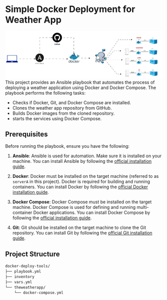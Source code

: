 # Simple Docker Deployment for Weather App
![Automated Photo](Animation.gif)
This project provides an Ansible playbook that automates the process of deploying a weather application using Docker and Docker Compose. The playbook performs the following tasks:

- Checks if Docker, Git, and Docker Compose are installed.
- Clones the weather app repository from GitHub.
- Builds Docker images from the cloned repository.
- starts the services using Docker Compose.

## Prerequisites

Before running the playbook, ensure you have the following:

1. **Ansible**: Ansible is used for automation. Make sure it is installed on your machine. You can install Ansible by following the [official installation guide](https://docs.ansible.com/ansible/latest/installation_guide/index.html).

2. **Docker**: Docker must be installed on the target machine (referred to as `serverA` in this project). Docker is required for building and running containers. You can install Docker by following the [official Docker installation guide](https://docs.docker.com/get-docker/).

3. **Docker Compose**: Docker Compose must be installed on the target machine. Docker Compose is used for defining and running multi-container Docker applications. You can install Docker Compose by following the [official installation guide](https://docs.docker.com/compose/install/).

4. **Git**: Git should be installed on the target machine to clone the Git repository. You can install Git by following the [official Git installation guide](https://git-scm.com/book/en/v2/Getting-Started-Installing-Git).

## Project Structure

```bash
docker-deploy-tools/
├── playbook.yml
├── inventory
├── vars.yml
└── theweatherapp/
    └── docker-compose.yml
```

